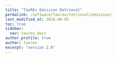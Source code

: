 ```yaml
---
title: "TauREx Emission Retrieval"
permalink: /software/taurex/retrieval/emission/
last_modified_at: 2018-08-05
toc: true
sidebar:
  nav: taurex_docs
author_profile: true
author: taurex
excerpt: "version 2.6"
---
```

